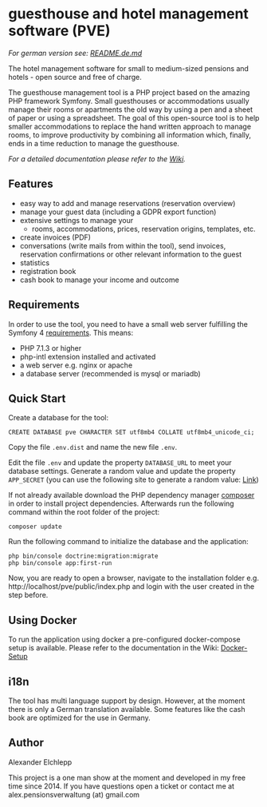
# guesthouse and hotel management software (PVE)

*For german version see: [README.de.md](https://github.com/developeregrem/pve/blob/master/README.de.md)*

The hotel management software for small to medium-sized pensions and hotels - open source and free of charge.

The guesthouse management tool is a PHP project based on the amazing PHP framework Symfony.
Small guesthouses or accommodations usually manage their rooms or apartments the old way by using a pen and a sheet of paper or using a spreadsheet. The goal of this open-source tool is to help smaller accommodations to replace the hand written approach to manage rooms, to improve productivity by combining all information which, finally, ends in a time reduction to manage the guesthouse.

*For a detailed documentation please refer to the [Wiki](https://github.com/developeregrem/pve/wiki).*


## Features

 - easy way to add and manage reservations (reservation overview)
 - manage your guest data (including a GDPR export function)
 - extensive settings to manage your
	 - rooms, accommodations, prices, reservation origins, templates, etc.
 - create invoices (PDF)
 - conversations (write mails from within the tool), send invoices, reservation confirmations or other relevant information to the guest
 - statistics
 - registration book
 - cash book to manage your income and outcome

## Requirements

In order to use the tool, you need to have a small web server fulfilling the Symfony 4 [requirements](https://symfony.com/doc/current/reference/requirements.html). This means:

 - PHP 7.1.3 or higher
 - php-intl extension installed and activated
 - a web server e.g. nginx or apache
 - a database server (recommended is mysql or mariadb)

## Quick Start

Create a database for the tool:

    CREATE DATABASE pve CHARACTER SET utf8mb4 COLLATE utf8mb4_unicode_ci;

 Copy the file `.env.dist` and name the new file `.env`.

Edit the file `.env` and update the property `DATABASE_URL` to meet your database settings.
Generate a random value and update the property `APP_SECRET` (you can use the following site to generate a random value: [Link](http://nux.net/secret))

If not already available download the PHP dependency manager [composer](https://getcomposer.org/download/) in order to install project dependencies. Afterwards run the following command within the root folder of the project:

    composer update

Run the following command to initialize the database and the application:

    php bin/console doctrine:migration:migrate
    php bin/console app:first-run

Now, you are ready to open a browser, navigate to the installation folder e.g. 
http://localhost/pve/public/index.php
and login with the user created in the step before.

## Using Docker

To run the application using docker a pre-configured docker-compose setup is available. Please refer to the documentation in the Wiki: [Docker-Setup](https://github.com/developeregrem/pve/wiki/Docker-Setup)

## i18n

The tool has multi language support by design. However, at the moment there is only a German translation available. Some features like the cash book are optimized for the use in Germany.

## Author

Alexander Elchlepp

This project is a one man show at the moment and developed in my free time since 2014. If you have questions open a ticket or contact me at alex.pensionsverwaltung (at) gmail.com
